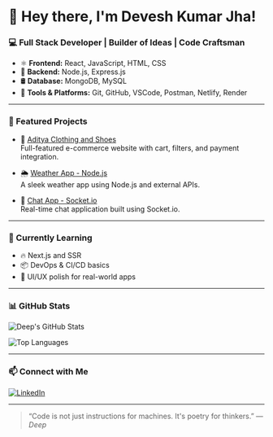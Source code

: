 # 👋 Hey there, I'm Devesh Kumar Jha!

### 💻 Full Stack Developer | Builder of Ideas | Code Craftsman

- ⚛️ **Frontend:** React, JavaScript, HTML, CSS
- 🔧 **Backend:** Node.js, Express.js
- 🛢️ **Database:** MongoDB, MySQL
- 🧰 **Tools & Platforms:** Git, GitHub, VSCode, Postman, Netlify, Render

---

### 🚀 Featured Projects

- 👕 [Aditya Clothing and Shoes](https://github.com/deepsingh3473/aditya-clothing-and-shoes)  
  Full-featured e-commerce website with cart, filters, and payment integration.

- 🌦️ [Weather App - Node.js](https://github.com/deepsingh3473/weather-app-nodejs)  
  A sleek weather app using Node.js and external APIs.

- 💬 [Chat App - Socket.io](https://github.com/deepsingh3473/chatApp-using-socketio)  
  Real-time chat application built using Socket.io.

---

### 🌱 Currently Learning

- 🔥 Next.js and SSR
- 📦 DevOps & CI/CD basics
- 🎨 UI/UX polish for real-world apps

---

### 📊 GitHub Stats

![Deep's GitHub Stats](https://github-readme-stats.vercel.app/api?username=deepsingh3473&show_icons=true&theme=tokyonight)

![Top Languages](https://github-readme-stats.vercel.app/api/top-langs/?username=deepsingh3473&layout=compact&theme=tokyonight)

---

### 📫 Connect with Me

[![LinkedIn](https://img.shields.io/badge/LinkedIn-blue?style=flat-square&logo=linkedin)](https://www.linkedin.com/in/deepsingh3473/) 

---

> “Code is not just instructions for machines. It's poetry for thinkers.” — *Deep*
